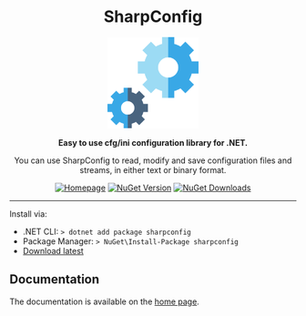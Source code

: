 <div class="title-block" style="text-align: center;" align="center">

# SharpConfig

<p><img title="Polly logo" src="Docs/assets/images/logo.svg" width="160" height="160"></p>

**Easy to use cfg/ini configuration library for .NET.**

You can use SharpConfig to read, modify and save configuration files and streams, in either text or binary format.

[![Homepage](https://img.shields.io/badge/Homepage-blue)](https://dervis.de/sharpconfig)
[![NuGet Version](https://img.shields.io/nuget/v/sharpconfig)](https://www.nuget.org/packages/sharpconfig) 
[![NuGet Downloads](https://img.shields.io/nuget/dt/sharpconfig)](https://www.nuget.org/packages/sharpconfig)

</div>

---

Install via:

- .NET CLI: `> dotnet add package sharpconfig`
- Package Manager: `> NuGet\Install-Package sharpconfig`
- [Download latest](https://github.com/cdervis/SharpConfig/archive/refs/tags/v3.2.9.1.zip)

## Documentation

The documentation is available on the [home page](https://dervis.de/sharpconfig).

